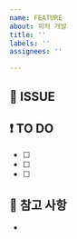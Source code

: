 ```yaml
---
name: FEATURE
about: 피처 개발
title: ''
labels: ''
assignees: ''

---
```


## 🚀 ISSUE
 
 
 ## ❗ TO DO
 - [ ] 
 - [ ]
 - [ ]
 
 ## 📌 참고 사항
 -
